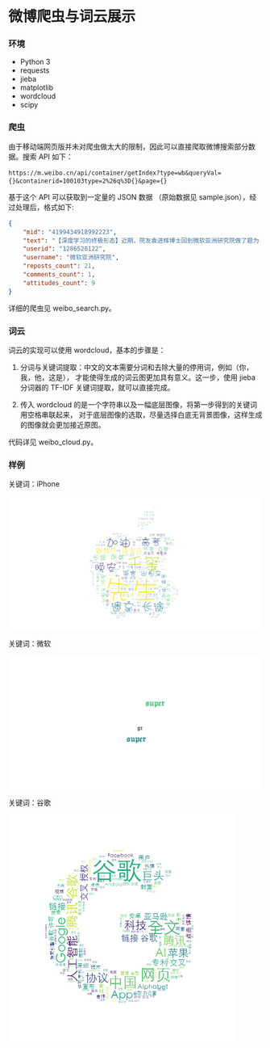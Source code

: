 # 微博爬虫与词云展示

### 环境

- Python 3
- requests
- jieba
- matplotlib
- wordcloud
- scipy

### 爬虫

由于移动端网页版并未对爬虫做太大的限制，因此可以直接爬取微博搜索部分数据。搜索 API 如下：

```
https://m.weibo.cn/api/container/getIndex?type=wb&queryVal={}&containerid=100103type=2%26q%3D{}&page={}
```

基于这个 API 可以获取到一定量的 JSON 数据 （原始数据见 sample.json），经过处理后，格式如下:

```json
{
    "mid": "4199434918992223",
    "text": "【深度学习的终极形态】近期，院友袁进辉博士回到微软亚洲研究院做了题为《打造最强深度学习引擎》的报告，分享了深度学习框架方面的技术进展。他在报告中启发大家思考如何才能“鱼和熊掌兼得”，让软件发挥灵活性，硬件发挥高效率。我们整理了本次报告的重点，希望能对大家有所帮助！  ​...全文",
    "userid": "1286528122",
    "username": "微软亚洲研究院",
    "reposts_count": 21,
    "comments_count": 1,
    "attitudes_count": 9
}
```

详细的爬虫见 weibo_search.py。

### 词云

词云的实现可以使用 wordcloud，基本的步骤是：

1. 分词与关键词提取：中文的文本需要分词和去除大量的停用词，例如（你，我，他，这是），
才能使得生成的词云图更加具有意义。这一步，使用 jieba 分词器的 TF-IDF 关键词提取，就可以直接完成。

2. 传入 wordcloud 的是一个字符串以及一幅底层图像，将第一步得到的关键词用空格串联起来，
对于底层图像的选取，尽量选择白底无背景图像，这样生成的图像就会更加接近原图。

代码详见 weibo_cloud.py。



### 样例

关键词：iPhone

![apple](apple_wc.png)


关键词：微软

![microsoft](edge_wc.png)

关键词：谷歌

![google](google_wc.png)
